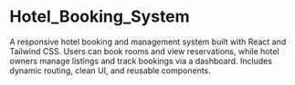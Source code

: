 # Hotel_Booking_System
A responsive hotel booking and management system built with React and Tailwind CSS. Users can book rooms and view reservations, while hotel owners manage listings and track bookings via a dashboard. Includes dynamic routing, clean UI, and reusable components.
